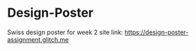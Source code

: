 # Design-Poster
Swiss design poster for week 2
site link: https://design-poster-assignment.glitch.me
